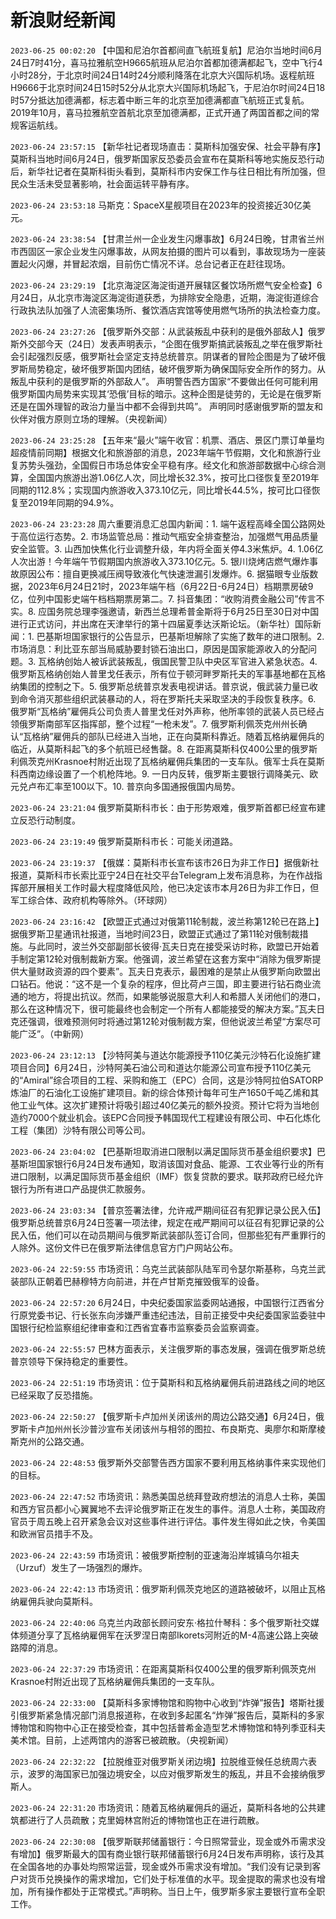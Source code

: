 # 新浪财经新闻
`2023-06-25 00:02:20` 【中国和尼泊尔首都间直飞航班复航】尼泊尔当地时间6月24日7时41分，喜马拉雅航空H9665航班从尼泊尔首都加德满都起飞，空中飞行4小时28分，于北京时间24日14时24分顺利降落在北京大兴国际机场。返程航班H9666于北京时间24日15时52分从北京大兴国际机场起飞，于尼泊尔时间24日18时57分抵达加德满都，标志着中断三年的北京至加德满都直飞航班正式复航。2019年10月，喜马拉雅航空首航北京至加德满都，正式开通了两国首都之间的常规客运航线。

`2023-06-24 23:57:15` 【新华社记者现场直击：莫斯科加强安保、社会平静有序】莫斯科当地时间6月24日，俄罗斯国家反恐委员会宣布在莫斯科等地实施反恐行动后，新华社记者在莫斯科街头看到，莫斯科市内安保工作与往日相比有所加强，但民众生活未受显著影响，社会面运转平静有序。

`2023-06-24 23:53:18` 马斯克：SpaceX星舰项目在2023年的投资接近30亿美元。

`2023-06-24 23:38:54` 【甘肃兰州一企业发生闪爆事故】6月24日晚，甘肃省兰州市西固区一家企业发生闪爆事故，从网友拍摄的图片可以看到，事故现场为一座装置起火闪爆，并冒起浓烟，目前伤亡情况不详。总台记者正在赶往现场。

`2023-06-24 23:29:19` 【北京海淀区海淀街道开展辖区餐饮场所燃气安全检查】6月24日，从北京市海淀区海淀街道获悉，为排除安全隐患，近期，海淀街道综合行政执法队加强了人流密集场所、餐饮酒店宾馆等使用燃气场所的执法检查力度。

`2023-06-24 23:27:26` 【俄罗斯外交部：从武装叛乱中获利的是俄外部敌人】俄罗斯外交部今天（24日）发表声明表示，“企图在俄罗斯搞武装叛乱之举在俄罗斯社会引起强烈反感，俄罗斯社会坚定支持总统普京。阴谋者的冒险企图是为了破坏俄罗斯局势稳定，破坏俄罗斯国内团结，破坏俄罗斯为确保国际安全所作的努力。从叛乱中获利的是俄罗斯的外部敌人”。 声明警告西方国家“不要做出任何可能利用俄罗斯国内局势来实现其‘恐俄’目标的暗示。这种企图是徒劳的，无论是在俄罗斯还是在国外理智的政治力量当中都不会得到共鸣”。 声明同时感谢俄罗斯的盟友和伙伴对俄方原则立场的理解。（央视新闻）

`2023-06-24 23:25:28` 【五年来“最火”端午收官：机票、酒店、景区门票订单量均超疫情前同期】根据文化和旅游部的消息，2023年端午节假期，文化和旅游行业复苏势头强劲，全国假日市场总体安全平稳有序。经文化和旅游部数据中心综合测算，全国国内旅游出游1.06亿人次，同比增长32.3%，按可比口径恢复至2019年同期的112.8%；实现国内旅游收入373.10亿元，同比增长44.5%，按可比口径恢复至2019年同期的94.9%。

`2023-06-24 23:23:28` 周六重要消息汇总国内新闻：1. 端午返程高峰全国公路网处于高位运行态势。2. 市场监管总局：推动气瓶安全排查整治，加强燃气用品质量安全监管。3. 山西加快焦化行业调整升级，年内将全面关停4.3米焦炉。4. 1.06亿人次出游！今年端午节假期国内旅游收入373.10亿元。5. 银川烧烤店燃气爆炸事故原因公布：擅自更换减压阀导致液化气快速泄漏引发爆炸。6. 据猫眼专业版数据，2023年6月24日21时，2023年端午档（6月22日-6月24日）档期票房破9亿，位列中国影史端午档档期票房第二。7. 抖音集团：“收购消费金融公司”传言不实。8. 应国务院总理李强邀请，新西兰总理希普金斯将于6月25日至30日对中国进行正式访问，并出席在天津举行的第十四届夏季达沃斯论坛。（新华社）国际新闻：1. 巴基斯坦国家银行的公告显示，巴基斯坦解除了实施了数年的进口限制。2. 市场消息：利比亚东部当局威胁要封锁石油出口，原因是国家能源收入的分配问题。3. 瓦格纳创始人被诉武装叛乱，俄国民警卫队中央区军官进入紧急状态。4. 俄罗斯瓦格纳创始人普里戈任表示，所有位于顿河畔罗斯托夫的军事基地都在瓦格纳集团的控制之下。5. 俄罗斯总统普京发表电视讲话。普京说，俄武装力量已收到命令消灭那些组织武装暴动的人，将在罗斯托夫采取坚决的手段恢复秩序。6. 俄罗斯“瓦格纳”雇佣兵公司负责人普里戈任对外声称，他所率领的武装人员已经占领俄罗斯南部军区指挥部，整个过程“一枪未发”。7. 俄罗斯利佩茨克州州长确认“瓦格纳”雇佣兵的部队已经进入当地，正在向莫斯科靠近。随着瓦格纳雇佣兵的临近，从莫斯科起飞的多个航班已经售罄。8. 在距离莫斯科仅400公里的俄罗斯利佩茨克州Krasnoe村附近出现了瓦格纳雇佣兵集团的一支车队。俄军士兵在莫斯科西南边缘设置了一个机枪阵地。9. 一日内反转，俄罗斯主要银行调降美元、欧元兑卢布汇率至100以下。10. 普京向多国通报俄国内局势。

`2023-06-24 23:21:04` 俄罗斯莫斯科市长：由于形势艰难，俄罗斯首都已经宣布建立反恐行动制度。

`2023-06-24 23:19:49` 俄罗斯莫斯科市长：可能关闭道路。

`2023-06-24 23:19:37` 【俄媒：莫斯科市长宣布该市26日为非工作日】据俄新社报道，莫斯科市长索比亚宁24日在社交平台Telegram上发布消息称，为在作战指挥部开展相关工作时最大程度降低风险，他已决定该市本月26日为非工作日，但军工综合体、政府机构等除外。（环球网）

`2023-06-24 23:16:42` 【欧盟正式通过对俄第11轮制裁，波兰称第12轮已在路上】据俄罗斯卫星通讯社报道，当地时间23日，欧盟正式通过了第11轮对俄制裁措施。与此同时，波兰外交部副部长彼得·瓦夫日克在接受采访时称，欧盟已开始着手制定第12轮对俄制裁新方案。他强调，波兰希望在这套方案中“消除为俄罗斯提供大量财政资源的四个要素”。瓦夫日克表示，最困难的是禁止从俄罗斯向欧盟出口钻石。他说：“这不是一个复杂的程序，但比荷卢三国，即主要进行钻石商业流通的地方，将提出抗议。然而，如果能够说服意大利人和希腊人关闭他们的港口，那么在这种情况下，很可能最终也会制定一个所有人都能接受的解决方案。”瓦夫日克还强调，很难预测何时将通过第12轮对俄制裁方案，但他说波兰希望“方案尽可能广泛”。（中新网）

`2023-06-24 23:12:13` 【沙特阿美与道达尔能源授予110亿美元沙特石化设施扩建项目合同】6月24日，沙特阿美石油公司和道达尔能源公司宣布授予110亿美元的“Amiral”综合项目的工程、采购和施工（EPC）合同，这是沙特阿拉伯SATORP炼油厂的石油化工设施扩建项目。新的综合体预计每年可生产1650千吨乙烯和其他工业气体。这次扩建预计将吸引超过40亿美元的额外投资。预计它将为当地创造约7000个就业机会。该EPC合同授予韩国现代工程建设有限公司、中石化炼化工程（集团）沙特有限公司等公司。

`2023-06-24 23:04:02` 【巴基斯坦取消进口限制以满足国际货币基金组织要求】巴基斯坦国家银行6月24日发布通知，取消该国对食品、能源、工农业等行业的所有进口限制，以满足国际货币基金组织（IMF）恢复贷款的要求。联邦政府已经允许银行为所有进口产品提供汇款服务。

`2023-06-24 23:03:34` 【普京签署法律，允许戒严期间征召有犯罪记录公民入伍】俄罗斯总统普京6月24日签署一项法律，规定在戒严期间可以征召有犯罪记录的公民入伍，他们可以在动员期间与俄罗斯武装部队签订合同，但那些犯有严重罪行的人除外。这份文件已在俄罗斯法律信息官方门户网站公布。

`2023-06-24 22:59:55` 市场资讯：乌克兰武装部队陆军司令瑟尔斯基称，乌克兰武装部队正朝着巴赫穆特方向前进，并在卢甘斯克摧毁俄军的设备。

`2023-06-24 22:57:20` 6月24日，中央纪委国家监委网站通报，中国银行江西省分行原党委书记、行长张东向涉嫌严重违纪违法，目前正接受中央纪委国家监委驻中国银行纪检监察组纪律审查和江西省宜春市监察委员会监察调查。

`2023-06-24 22:55:57` 巴林方面表示，关注俄罗斯的事态发展，强调在俄罗斯总统普京领导下保持稳定的重要性。

`2023-06-24 22:51:19` 市场资讯：位于莫斯科和瓦格纳雇佣兵前进路线之间的地区已经采取了反恐措施。

`2023-06-24 22:50:27` 【俄罗斯卡卢加州关闭该州的周边公路交通】6月24日，俄罗斯卡卢加州州长沙普沙宣布关闭该州与相邻的图拉、布良斯克、奥廖尔和斯摩棱斯克州的公路交通。

`2023-06-24 22:48:53` 俄罗斯外交部警告西方国家不要利用瓦格纳事件来实现他们的目标。

`2023-06-24 22:47:52` 市场资讯：熟悉美国总统拜登政府想法的消息人士称，美国和西方官员都小心翼翼地不去评论俄罗斯正在发生的事件。消息人士称，美国政府官员于周五晚上召开紧急会议对这些事件进行评估。事件发生得如此之快，令美国和欧洲官员措手不及。

`2023-06-24 22:43:59` 市场资讯：被俄罗斯控制的亚速海沿岸城镇乌尔祖夫（Urzuf）发生了一场强烈的爆炸。

`2023-06-24 22:42:13` 市场资讯：俄罗斯利佩茨克地区的道路被破坏，以阻止瓦格纳雇佣兵驶向莫斯科。

`2023-06-24 22:40:06` 乌克兰内政部长顾问安东·格拉什琴科：多个俄罗斯社交媒体频道分享了瓦格纳雇佣军在沃罗涅日南部Ikorets河附近的M-4高速公路上突破路障的消息。

`2023-06-24 22:37:29` 市场资讯：在距离莫斯科仅400公里的俄罗斯利佩茨克州Krasnoe村附近出现了瓦格纳雇佣兵集团的一支车队。

`2023-06-24 22:33:00` 【莫斯科多家博物馆和购物中心收到“炸弹”报告】塔斯社援引俄罗斯紧急情况部门消息报道称，在收到多起匿名“炸弹”报告后，莫斯科的多家博物馆和购物中心正在接受检查，其中包括普希金造型艺术博物馆和特列季亚科夫美术馆。目前，上述两馆内的游客已被疏散。（央视新闻）

`2023-06-24 22:32:22` 【拉脱维亚对俄罗斯关闭边境】拉脱维亚候任总统周六表示，波罗的海国家已加强边境安全，以应对俄罗斯发生的叛乱，并且不会接纳俄罗斯人。

`2023-06-24 22:31:20` 市场资讯：随着瓦格纳雇佣兵的逼近，莫斯科各地的公共建筑都进行了人员疏散；克里姆林宫附近的博物馆也正在进行疏散。

`2023-06-24 22:30:08` 【俄罗斯联邦储蓄银行：今日照常营业，现金或外币需求没有增加】俄罗斯最大的国有商业银行联邦储蓄银行6月24日发布声明称，该行及其在全国各地的办事处均照常运营，现金或外币需求没有增加。“我们没有记录到客户对货币兑换操作的需求增加，它们处于标准值的水平。现金提取的需求也没有增加，所有操作都处于正常模式。”声明称。当日上午，俄罗斯多家主要银行宣布全职工作。

